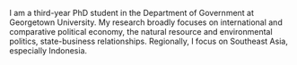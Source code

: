 I am a third-year PhD student in the Department of Government at Georgetown University. My research broadly focuses on international and comparative political economy, the natural resource and environmental politics, state-business relationships. Regionally, I focus on Southeast Asia, especially Indonesia.
